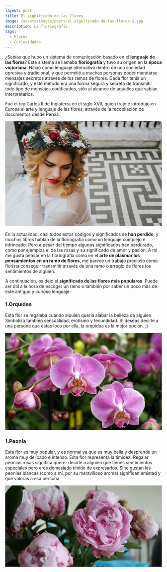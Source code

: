```yaml
---
layout: post
title: El significado de las flores
image: /assets/images/posts/el-significado-de-las-flores-2.jpg
description: La floriografía
tags:
  - Flores
  - Curiosidades
---
```


¿Sabías que hubo un sistema de comunicación basado en el **lenguaje de las flores**? Este sistema se llamaba **floriografía** y tuvo su origen en la **época victoriana**. Nació como lenguaje alternativo dentro de una sociedad opresiva y tradicional, y que permitió a muchas personas poder mandarse mensajes secretos através de los ramos de flores. Cada flor tenía un significado, y este método era una forma segura y secreta de transmitir todo tipo de mensajes codificados, solo al alcance de aquellos que sabían interpretarlos. 

Fue el rey Carlos II de Inglaterra en el siglo XVII, quien trajo e introdujo en Europa el arte y lenguaje de las flores, através de la recopilación de documentos desde Persia.


![El significado de las flores](/assets/images/posts/el-significado-de-las-flores.jpg)

En la actualidad, casi todos estos códigos y significados se **han perdido**, y muchos libros hablan de la floriografía como un lenguaje complejo e intrincado. Pero a pesar del tiempo algunos significados han perdurado, como por ejemplos el de las rosas y su significado de amor y pasión. A mi me gusta pensar en la floriografía como en el **arte de plasmar los pensamientos en un ramo de flores**, me parece un trabajo precioso como florista conseguir transmitir através de una ramo o arreglo de flores los sentimientos de alguien.


A continuación, os dejo el **significado de las flores más populares**. Puede ser útil a la hora de escoger un ramo o también por saber un poco más de este antiguo y curioso lenguaje:

### 1.Orquídea

Esta flor se regalaba cuando alquien quería alabar la belleza de alguien. Simboliza también sensualidad, erotismo y fecundidad. Si deseas decirle a una persona que estas loco por ella, la orquídea es la mejor opción. ;)

![El significado de las flores](/assets/images/posts/orquidea.jpg)	
 

### 1.Peonía

Esta flor es muy popular, y es normal ya que es muy bella y desprende un aroma muy delicado e intenso. Esta flor representa la timidez. Regalar peonías rosas significa querer decirle a alguien que tienes sentimientos especiales pero eres demasiado tímido de expresarlos. Si te gustan las peonías blancas (como a mí, por su maravilloso aroma) significan amistad y que valoras a esa persona.

![El significado de las flores](/assets/images/posts/peonia.jpg)	










